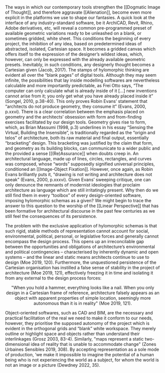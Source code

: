 The ways in which our contemporary tools strengthen the [[Dogmatic Image of Thought]], and therefore aggravate [[Alienation]], become even more explicit in the platforms we use to shape our fantasies. A quick look at the interface of any industry-standard software, be it ArchiCAD, Revit, Rhino, Adobe derivatives, etc, will reveal a common pre-programmed preset of available geometric variations ready to be unleashed on a blank, or sometimes gridded, white sheet. This conditions the beginning of every project, the inhibition of any idea, based on predetermined ideas of abstracted, isolated, Cartesian space. It becomes a gridded canvas which offers itself to the expression of the designer’s wildest ideas, which, however, can only be expressed with the already available geometric presets. Inevitably, in such conditions, any designerly thought becomes a Cartesian given (Jacob, 2017). The stamps of hylomorphic thinking are evident all over the “blank pages” of digital tools. Although they may seem infinite, the possibilities that lay inside modelling softwares are nevertheless calculable and more importantly predictable, as Frei Otto says, “The computer can only calculate what is already inside of it […] new inventions cannot arise from it; you only get what you have already placed inside it” (Songel, 2010, p.38-40). This only proves Robin Evans’ statement that “architects do not produce geometry, they consume it” (Evans, 2000, p.xxvi). There is a clear correlation between the emphasis placed on geometry and the architects’ obsession with form and from-finding exercises facilitated by our design tools. Geometry gives rise to form, which, as Brian Massumi (1998, p.3) underlines in his essay “Sensing the Virtual, Building the Insensible”, is traditionally regarded as the “origin and telos” of architecture, both its raw material and final output, essentially “bracketing” design. This bracketing was justified by the claim that form, and geometry as its building blocks, can communicate to a wider public and the provided a sense [[(Re)Assurance]] when doubts creep in. An architectural language, made up of lines, circles, rectangles, and curves was composed, whose “words” supposedly signified universal principles, conditioned an [[Image-Object Fixation]]. However, once again, as Robin Evans brilliantly puts it, “drawing is not writing and architecture does not speak” (Evans, 2000, p.xxxvi). Given Evans’ sweeping critique, one can only denounce the remnants of modernist ideologies that proclaim architecture as language which are still irritatingly present. Why then do we still find them in every “toolbox” of every design-oriented software, imposing hylomorphic schemas as a given? We might begin to trace the answer to this question to the worship of the [[Linear Perspective]] that has been formative for architectural discourse in the past few centuries as we still feel the consequences of its persistence.

The problem with the exclusive application of hylomorphic schemas is that such rigid, stable methods of representation cannot account for social, environmental, political, personal, or legislative forces and generally cannot encompass the design process. This opens up an irreconcilable gap between the opportunities and obligations of architecture’s environmental and political contingencies – characterised by inherently dynamic and open systems – and the linear and static means architects continue to use to design (Moe 2019, 120). Furthermore, the unquestioned persistence of the Cartesian organisation has instilled a false sense of stability in the project of architecture (Moe 2019, 121), effectively freezing it in time and isolating it from any external to the design process forces: 
<p align= "center">"When you hold a hammer, everything looks like a nail. When you only design in a Cartesian frame of reference, architecture falsely appears as an object with apparent properties of simple location, seemingly more autonomous than it is in reality" (Moe 2019, 121). </p>
Object-oriented softwares, such as CAD and BIM, are the necessary and practical facilitation of the real we need to make it conform to our needs, however, they prioritise the supposed autonomy of the project which is evident in the orthogonal grids and “blank” white workspace. They merely outline or highlight space and objects rather than understand their interlinkages (Grosz 2003, 83-4). Similarly, "maps represent a static two-dimensional idea of reality that is unable to accommodate change" (Zones Urbaines Sensibles 2019, 308). By accepting representation as a sole mode of production, ‘we make it impossible to imagine the potential of a human being who is not experiencing the world as a subject, for whom the world is not an image or a picture (Dewdney 2022, 35).

